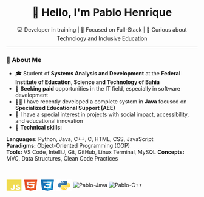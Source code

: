 <h1 align="center">👋 Hello, I'm Pablo Henrique</h1>

<p align="center">
  💻 Developer in training | 🎯 Focused on Full-Stack | 🚀 Curious about Technology and Inclusive Education
</p>

---

### 🧠  About Me

- 🎓 Student of **Systems Analysis and Development** at the **Federal Institute of Education, Science and Technology of Bahia**
- 💼 **Seeking paid** opportunities in the IT field, especially in software development
- 👨‍💻 I have recently developed a complete system in **Java** focused on **Specialized Educational Support (AEE)**
- 📌 I have a special interest in projects with social impact, accessibility, and educational innovation
- 🧰 **Technical skills:**

**Languages:** Python, Java, C++, C, HTML, CSS, JavaScript  
**Paradigms:** Object-Oriented Programming (OOP)  
**Tools:** VS Code, IntelliJ, Git, GitHub, Linux Terminal, MySQL
**Concepts:** MVC, Data Structures, Clean Code Practices

##
  <div style="display: inline_block"><br>
  <img align="center" alt="Pablo-Js" height="30" width="40" src="https://raw.githubusercontent.com/devicons/devicon/master/icons/javascript/javascript-plain.svg">
  <img align="center" alt="Pablo-HTML" height="30" width="40" src="https://raw.githubusercontent.com/devicons/devicon/master/icons/html5/html5-original.svg">
  <img align="center" alt="Pablo-CSS" height="30" width="40" src="https://raw.githubusercontent.com/devicons/devicon/master/icons/css3/css3-original.svg">
  <img align="center" alt="Pablo-Python" height="30" width="40" src="https://raw.githubusercontent.com/devicons/devicon/master/icons/python/python-original.svg">
  <img align="center" alt="Pablo-Java" height="30" width="40" src="https://cdn.jsdelivr.net/gh/devicons/devicon@latest/icons/java/java-original.svg">
  <img align="center" alt="Pablo-C++" height="30" width="40" src="https://cdn.jsdelivr.net/gh/devicons/devicon@latest/icons/cplusplus/cplusplus-original.svg">
</div>
